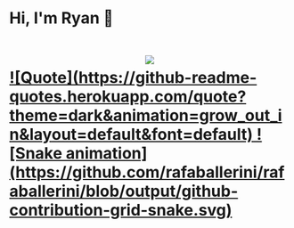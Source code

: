 
<h1>
  Hi, I'm Ryan 👋
  <h1/>
<div align="center">
  
  <a href="https://github.com/ryann2002">
  <img height="180em" src="https://github-readme-stats.vercel.app/api/top-langs/?username=ryann2002&langs_count=4&theme=apprentice&bg_color=000000"/>
</div>
  ![Quote](https://github-readme-quotes.herokuapp.com/quote?theme=dark&animation=grow_out_in&layout=default&font=default)
  ![Snake animation](https://github.com/rafaballerini/rafaballerini/blob/output/github-contribution-grid-snake.svg)
